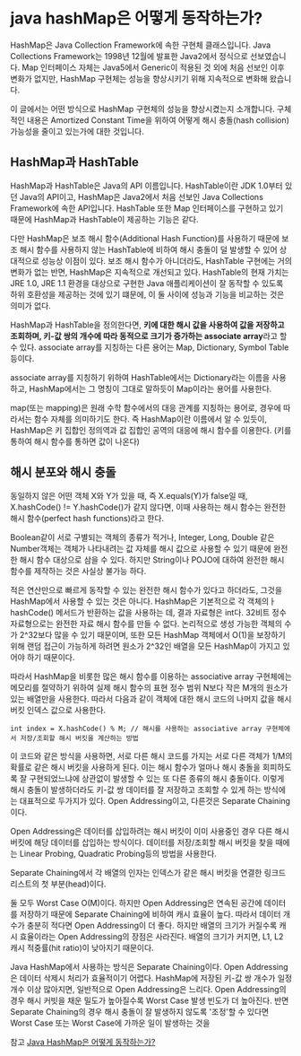 # java hashMap은 어떻게 동작하는가?

HashMap은 Java Collection Framework에 속한 구현체 클래스입니다. Java Collections Framework는 1998년 12월에 발표한 Java2에서 정식으로 선보였습니다. Map 인터페이스 자체는 Java5에서 Generic이 적용된 것 외에 처음 선보인 이후 변화가 없지만, HashMap 구현체는 성능을 향상시키기 위해 지속적으로 변화해 왔습니다.

이 글에서는 어떤 방식으로 HashMap 구현체의 성능을 향상시켰는지 소개합니다. 구체적인 내용은 Amortized Constant Time을 위하여 어떻게 해시 충돌(hash collision)가능성을 줄이고 있는가에 대한 것입니다.

## HashMap과 HashTable

HashMap과 HashTable은 Java의 API 이름입니다. HashTable이란 JDK 1.0부터 있던 Java의 API이고, HashMap은 Java2에서 처음 선보인 Java Collections Framework에 속한 API입니다.
HashTable 또한 Map 인터페이스를 구현하고 있기 때문에 HashMap과 HashTable이 제공하는 기능은 같다.

다만 HashMap은 보조 해시 함수(Additional Hash Function)를 사용하기 때문에 보조 해시 함수를 사용하지 않는 HashTable에 비하여 해시 충돌이 덜 발생할 수 있어 상대적으로 성능상 이점이 있다. 보조 해시 함수가 아니더라도, HashTable 구현에는 거의 변화가 없는 반면, HashMap은 지속적으로 개선되고 있다. HashTable의 현재 가치는 JRE 1.0, JRE 1.1 환경을 대상으로 구현한 Java 애플리케이션이 잘 동작할 수 있도록 하위 호환성을 제공하는 것에 있기 떄문에, 이 둘 사이에 성능과 기능을 비교하는 것은 의미가 없다.

HashMap과 HashTable을 정의한다면, **키에 대한 해시 값을 사용하여 값을 저장하고 조회하며, 키-값 쌍의 개수에 따라 동적으로 크기가 증가하는 associate array**라고 할 수 있다.
associate array를 지칭하는 다른 용어는 Map, Dictionary, Symbol Table 등이다.

associate array를 지칭하기 위하여 HashTable에서는 Dictionary라는 이름을 사용하고, HashMap에서는 그 명칭이 그대로 말하듯이 Map이라는 용어를 사용한다.

map(또는 mapping)은 원래 수학 함수에서의 대응 관계를 지칭하는 용어로, 경우에 따라서는 함수 자체를 의미하기도 한다. 즉 HashMap이란 이름에서 알 수 있듯이, HashMap은 키 집합인 정의역과 값 집합인 공역의 대응에 해시 함수를 이용한다. (키를 통하여 해시 함수를 통하면 값이 나온다)

## 해시 분포와 해시 충돌

동일하지 않은 어떤 객체 X와 Y가 있을 때, 즉 X.equals(Y)가 false일 때, X.hashCode() != Y.hashCode()가 같지 않다면, 이때 사용하는 해시 함수는 완전한 해시 함수(perfect hash functions)라고 한다.

Boolean같이 서로 구별되는 객체의 종류가 적거나, Integer, Long, Double 같은 Number객체는 객체가 나타내려는 값 자체를 해시 값으로 사용할 수 있기 때문에 완전한 해시 함수 대상으로 삼을 수 있다. 하지만 String이나 POJO에 대하여 완전한 해시 함수를 제작하는 것은 사실상 불가능 하다.

적은 연산만으로 빠르게 동작할 수 있는 완전한 해시 함수가 있다고 하더라도, 그것을 HashMap에서 사용할 수 있는 것은 아니다. HashMap은 기본적으로 각 객체의ㅏ hashCode() 메서드가 반환하는 값을 사용하는 데, 결과 자료형은 int다. 32비트 정수 자료형으로는 완전한 자료 해시 함수를 만들 수 없다. 논리적으로 생성 가능한 객체의 수가 2^32보다 많을 수 있기 때문이며, 또한 모든 HashMap 객체에서 O(1)을 보장하기 위해 랜덤 접근이 가능하게 하려면 원소가 2^32인 배열을 모든 HashMap이 가지고 있어야 하기 때문이다.

따라서 HashMap을 비롯한 많은 해시 함수를 이용하는 associative array 구현체에는 메모리를 절약하기 위하여 실제 해시 함수의 표현 정수 범위 N보다 작은 M개의 원소가 있는 배열만을 사용한다. 따라서 다음과 같이 객체에 대한 해시 코드의 나머지 값을 해시 버킷 인덱스 값으로 사용한다.

`int index = X.hashCode() % M; // 해시를 사용하는 associative array 구현체에서 저장/조회할 해시 버킷을 계산하는 방법`

이 코드와 같은 방식을 사용하면, 서로 다른 해시 코드를 가지는 서로 다른 객체가 1/M의 확률로 같은 해시 버킷을 사용하게 된다. 이는 해시 함수가 얼마나 해시 충돌을 회피하도록 잘 구현되었느냐에 상관없이 발생할 수 있는 또 다른 종류의 해시 충돌이다. 이렇게 해시 충돌이 발생하더라도 키-값 쌍 데이터를 잘 저장하고 조회할 수 있게 하는 방식에는 대표적으로 두가지가 있다. Open Addressing이고, 다른것은 Separate Chaining이다.

Open Addressing은 데이터를 삽입하려는 해시 버킷이 이미 사용중인 경우 다른 해시 버킷에 해당 데이터를 삽입하는 방식이다. 데이터를 저장/조회할 해시 버킷을 찾을 때에는 Linear Probing, Quadratic Probing등의 방법을 사용한다.

Separate Chaining에서 각 배열의 인자는 인덱스가 같은 해시 버킷을 연결한 링크드 리스트의 첫 부분(head)이다.

둘 모두 Worst Case O(M)이다. 하지만 Open Addressing은 연속된 공간에 데이터를 저장하기 때문에 Separate Chaining에 비하여 캐시 효율이 높다. 따라서 데이터 개수가 충분히 적다면 Open Addressing이 더 좋다. 하지만 배열의 크기가 커질수록 캐시 효율이라는 Open Addressing의 장점은 사라진다. 배열의 크기가 커지면, L1, L2 캐시 적중률(hit ratio)이 낮아지기 때문이다.

Java HashMap에서 사용하는 방식은 Separate Chaining이다. Open Addressing은 데이터 삭제시 처리가 효율적이기 어렵다. HashMap에 저장된 키-값 쌍 개수가 일정 개수 이상 많아지면, 일반적으로 Open Addressing은 느리다. Open Addressing의 경우 해시 커빗을 채운 밀도가 높아질수록 Worst Case 발생 빈도가 더 높아진다. 반면 Separate Chaining의 경우 해시 충돌이 잘 발생하지 않도록 '조정'할 수 있다면 Worst Case 또는 Worst Case에 가까운 일이 발생하는 것을 


참고 [Java HashMap은 어떻게 동작하는가?](https://d2.naver.com/helloworld/831311)

